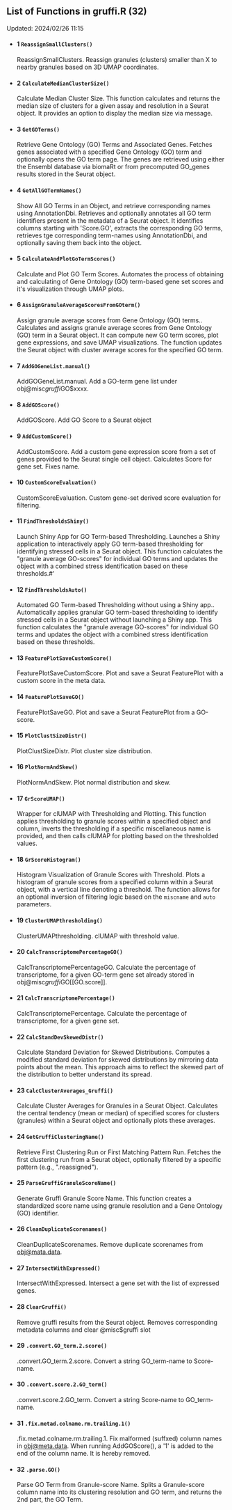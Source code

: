 ## List of Functions in gruffi.R (32) 

Updated: 2024/02/26 11:15

- #### 1 `ReassignSmallClusters()`

  ReassignSmallClusters. Reassign granules (clusters) smaller than X to nearby granules based on 3D UMAP coordinates.

- #### 2 `CalculateMedianClusterSize()`

  Calculate Median Cluster Size. This function calculates and returns the median size of clusters for a given assay  and resolution in a Seurat object. It provides an option to display the median size via message. 

- #### 3 `GetGOTerms()`

  Retrieve Gene Ontology (GO) Terms and Associated Genes. Fetches genes associated with a specified Gene Ontology (GO) term and optionally  opens the GO term page. The genes are retrieved using either the Ensembl database via biomaRt or   from precomputed GO_genes results stored in the Seurat object. 

- #### 4 `GetAllGOTermNames()`

  Show All GO Terms in an Object, and retrieve corresponding names using AnnotationDbi. Retrieves and optionally annotates all GO term identifiers present in the  metadata of a Seurat object. It identifies columns starting with 'Score.GO',  extracts the corresponding GO terms, retrieves tge corresponding term-names using AnnotationDbi,  and optionally saving them back into the object.

- #### 5 `CalculateAndPlotGoTermScores()`

  Calculate and Plot GO Term Scores. Automates the process of obtaining and calculating of Gene Ontology (GO) term-based    gene set scores and it's visualization through UMAP plots. 

- #### 6 `AssignGranuleAverageScoresFromGOterm()`

  Assign granule average scores from Gene Ontology (GO) terms.. Calculates and assigns granule average scores from Gene Ontology (GO) term in a  Seurat object. It can compute new GO term scores, plot gene expressions, and save UMAP visualizations.  The function updates the Seurat object with cluster average scores for the specified GO term. 

- #### 7 `AddGOGeneList.manual()`

  AddGOGeneList.manual. Add a GO-term gene list under obj@misc$gruffi$GO$xxxx.

- #### 8 `AddGOScore()`

  AddGOScore. Add GO Score to a Seurat object

- #### 9 `AddCustomScore()`

  AddCustomScore. Add a custom gene expression score from a set of genes provided to the  Seurat single cell object. Calculates Score for gene set. Fixes name.

- #### 10 `CustomScoreEvaluation()`

  CustomScoreEvaluation. Custom gene-set derived score evaluation for filtering.

- #### 11 `FindThresholdsShiny()`

  Launch Shiny App for GO Term-based Thresholding. Launches a Shiny application to interactively apply GO term-based thresholding  for identifying stressed cells in a Seurat object. This function calculates the  "granule average GO-scores" for individual GO terms and updates the object with a combined stress  identification based on these thresholds.#'

- #### 12 `FindThresholdsAuto()`

  Automated GO Term-based Thresholding without using a Shiny app.. Automatically applies granular GO term-based thresholding to identify stressed cells  in a Seurat object without launching a Shiny app. This function calculates the  "granule average GO-scores" for individual GO terms and updates the object with a combined stress  identification based on these thresholds.

- #### 13 `FeaturePlotSaveCustomScore()`

  FeaturePlotSaveCustomScore. Plot and save a Seurat FeaturePlot with a custom score in the meta data.

- #### 14 `FeaturePlotSaveGO()`

  FeaturePlotSaveGO. Plot and save a Seurat FeaturePlot from a GO-score.

- #### 15 `PlotClustSizeDistr()`

  PlotClustSizeDistr. Plot cluster size distribution.

- #### 16 `PlotNormAndSkew()`

  PlotNormAndSkew. Plot normal distribution and skew.

- #### 17 `GrScoreUMAP()`

  Wrapper for clUMAP with Thresholding and Plotting. This function applies thresholding to granule scores within a specified object and column,  inverts the thresholding if a specific miscellaneous name is provided, and then calls clUMAP  for plotting based on the thresholded values. 

- #### 18 `GrScoreHistogram()`

  Histogram Visualization of Granule Scores with Threshold. Plots a histogram of granule scores from a specified column within a Seurat object,  with a vertical line denoting a threshold. The function allows for an optional  inversion of filtering logic based on the `miscname` and `auto` parameters. 

- #### 19 `ClusterUMAPthresholding()`

  ClusterUMAPthresholding. clUMAP with threshold value.

- #### 20 `CalcTranscriptomePercentageGO()`

  CalcTranscriptomePercentageGO. Calculate the percentage of transcriptome, for a given GO-term gene set  already stored`in obj@misc$gruffi$GO[[GO.score]].

- #### 21 `CalcTranscriptomePercentage()`

  CalcTranscriptomePercentage. Calculate the percentage of transcriptome, for a given gene set.

- #### 22 `CalcStandDevSkewedDistr()`

  Calculate Standard Deviation for Skewed Distributions. Computes a modified standard deviation for skewed distributions by mirroring data points about the mean.  This approach aims to reflect the skewed part of the distribution to better understand its spread. 

- #### 23 `CalcClusterAverages_Gruffi()`

  Calculate Cluster Averages for Granules in a Seurat Object. Calculates the central tendency (mean or median) of specified scores for clusters (granules)  within a Seurat object and optionally plots these averages. 

- #### 24 `GetGruffiClusteringName()`

  Retrieve First Clustering Run or First Matching Pattern Run. Fetches the first clustering run from a Seurat object,  optionally filtered by a specific pattern (e.g., ".reassigned"). 

- #### 25 `ParseGruffiGranuleScoreName()`

  Generate Gruffi Granule Score Name. This function creates a standardized score name using granule resolution and a  Gene Ontology (GO) identifier.

- #### 26 `CleanDuplicateScorenames()`

  CleanDuplicateScorenames. Remove duplicate scorenames from obj@mata.data.

- #### 27 `IntersectWithExpressed()`

  IntersectWithExpressed. Intersect a gene set with the list of expressed genes.

- #### 28 `ClearGruffi()`

  Remove gruffi results from the Seurat object. Removes corresponding metadata columns and clear @misc$gruffi slot 

- #### 29 `.convert.GO_term.2.score()`

  .convert.GO_term.2.score. Convert a string GO_term-name to Score-name.

- #### 30 `.convert.score.2.GO_term()`

  .convert.score.2.GO_term. Convert a string Score-name to GO_term-name.

- #### 31 `.fix.metad.colname.rm.trailing.1()`

  .fix.metad.colname.rm.trailing.1. Fix malformed (suffxed) column names in obj@meta.data. When running AddGOScore(),  a '1' is added to the end of the column name. It is hereby removed.

- #### 32 `.parse.GO()`

  Parse GO Term from Granule-score Name. Splits a Granule-score column name into its clustering resolution and  GO term, and returns the 2nd part, the GO Term.

